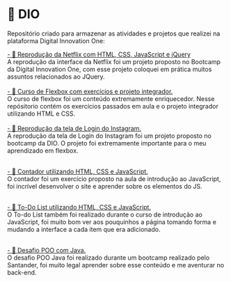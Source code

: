 # 💛 DIO
Repositório criado para armazenar as atividades e projetos que realizei na plataforma Digital Innovation One:

<a href="https://github.com/isabvictoriaps/DIO/tree/main/Netflix"> - 🧡 Reprodução da Netflix com HTML, CSS, JavaScript e jQuery </a> <br>
A reprodução da interface da Netflix foi um projeto proposto no Bootcamp da Digital Innovation One, com esse projeto coloquei em prática muitos assuntos relacionados ao JQuery. <br> <br>
<a href="https://github.com/isabvictoriaps/DIO/tree/main/Flexbox"> - 🧡 Curso de Flexbox com exercícios e projeto integrador. </a> <br>
O curso de flexbox foi um conteúdo extremamente enriquecedor. Nesse repósitorio contém os exercícios passados em aula e o projeto integrador utilizando HTML e CSS. <br> <br>
<a href="https://github.com/isabvictoriaps/DIO/tree/main/Instagram"> - 🧡 Reprodução da tela de Login do Instagram. </a> <br>
A reprodução da tela de Login do Instagram foi um projeto proposto no bootcamp da DIO. O projeto foi extremamente importante para o meu aprendizado em flexbox. <br> <br>

<a href="https://github.com/isabvictoriaps/DIO/tree/main/Contador"> - 🧡 Contador utilizando HTML, CSS e JavaScript. </a> <br>
O contador foi um exercício proposto na aula de introdução ao JavaScript, foi incrível desenvolver o site e aprender sobre os elementos do JS. <br> <br>

<a href="https://github.com/isabvictoriaps/DIO/tree/main/ToDoList"> - 🧡 To-Do List utilizando HTML, CSS e JavaScript. </a> <br>
O To-do List também foi realizado durante o curso de introdução ao JavaScript, foi muito bom ver aos pouquinhos a página tomando forma e mudando a interface a cada item que era adicionado. <br> <br>

<a href="https://github.com/isabvictoriaps/DIO/tree/main/desafio-poo/src"> - 🧡 Desafio POO com Java. </a> <br>
O desafio POO Java foi realizado durante um bootcamp realizado pelo Santander, foi muito legal aprender sobre esse conteúdo e me aventurar no back-end. <br> <br>
